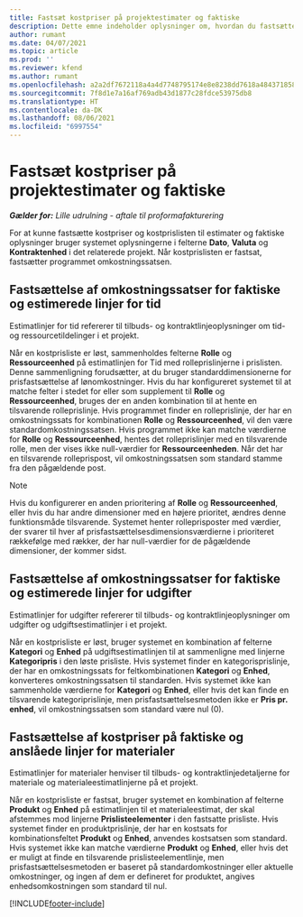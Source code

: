 ```yaml
---
title: Fastsæt kostpriser på projektestimater og faktiske
description: Dette emne indeholder oplysninger om, hvordan du fastsætter kostpriser på projektestimater og faktiske værdier.
author: rumant
ms.date: 04/07/2021
ms.topic: article
ms.prod: ''
ms.reviewer: kfend
ms.author: rumant
ms.openlocfilehash: a2a2df7672118a4a4d7748795174e8e8238dd7618a48437185879e06a253a381
ms.sourcegitcommit: 7f8d1e7a16af769adb43d1877c28fdce53975db8
ms.translationtype: HT
ms.contentlocale: da-DK
ms.lasthandoff: 08/06/2021
ms.locfileid: "6997554"
---
```

# <a name="resolve-cost-prices-on-project-estimates-and-actuals"></a>Fastsæt kostpriser på projektestimater og faktiske 

_**Gælder for:** Lille udrulning - aftale til proformafakturering_

For at kunne fastsætte kostpriser og kostprislisten til estimater og faktiske oplysninger bruger systemet oplysningerne i felterne **Dato**, **Valuta** og **Kontraktenhed** i det relaterede projekt. Når kostprislisten er fastsat, fastsætter programmet omkostningssatsen.

## <a name="resolving-cost-rates-on-actual-and-estimate-lines-for-time"></a>Fastsættelse af omkostningssatser for faktiske og estimerede linjer for tid

Estimatlinjer for tid refererer til tilbuds- og kontraktlinjeoplysninger om tid- og ressourcetildelinger i et projekt.

Når en kostprisliste er løst, sammenholdes felterne **Rolle** og **Ressourceenhed** på estimatlinjen for Tid med rolleprislinjerne i prislisten. Denne sammenligning forudsætter, at du bruger standarddimensionerne for prisfastsættelse af lønomkostninger. Hvis du har konfigureret systemet til at matche felter i stedet for eller som supplement til **Rolle** og **Ressourceenhed**, bruges der en anden kombination til at hente en tilsvarende rolleprislinje. Hvis programmet finder en rolleprislinje, der har en omkostningssats for kombinationen **Rolle** og **Ressourceenhed**, vil den være standardomkostningssatsen. Hvis programmet ikke kan matche værdierne for **Rolle** og **Ressourceenhed**, hentes det rolleprislinjer med en tilsvarende rolle, men der vises ikke null-værdier for **Ressourceenheden**. Når det har en tilsvarende rolleprispost, vil omkostningssatsen som standard stamme fra den pågældende post. 

> [!NOTE]
> Hvis du konfigurerer en anden prioritering af **Rolle** og **Ressourceenhed**, eller hvis du har andre dimensioner med en højere prioritet, ændres denne funktionsmåde tilsvarende. Systemet henter rolleprisposter med værdier, der svarer til hver af prisfastsættelsesdimensionsværdierne i prioriteret rækkefølge med rækker, der har null-værdier for de pågældende dimensioner, der kommer sidst.

## <a name="resolving-cost-rates-on-actual-and-estimate-lines-for-expense"></a>Fastsættelse af omkostningssatser for faktiske og estimerede linjer for udgifter

Estimatlinjer for udgifter refererer til tilbuds- og kontraktlinjeoplysninger om udgifter og udgiftsestimatlinjer i et projekt.

Når en kostprisliste er løst, bruger systemet en kombination af felterne **Kategori** og **Enhed** på udgiftsestimatlinjen til at sammenligne med linjerne **Kategoripris** i den løste prisliste. Hvis systemet finder en kategorisprislinje, der har en omkostningssats for feltkombinationen **Kategori** og **Enhed**, konverteres omkostningssatsen til standarden. Hvis systemet ikke kan sammenholde værdierne for **Kategori** og **Enhed**, eller hvis det kan finde en tilsvarende kategoriprislinje, men prisfastsættelsesmetoden ikke er **Pris pr. enhed**, vil omkostningssatsen som standard være nul (0).

## <a name="resolving-cost-rates-on-actual-and-estimate-lines-for-material"></a>Fastsættelse af kostpriser på faktiske og anslåede linjer for materialer

Estimatlinjer for materialer henviser til tilbuds- og kontraktlinjedetaljerne for materiale og materialeestimatlinjerne på et projekt.

Når en kostprisliste er fastsat, bruger systemet en kombination af felterne **Produkt** og **Enhed** på estimatlinjen til et materialeestimat, der skal afstemmes mod linjerne **Prislisteelementer** i den fastsatte prisliste. Hvis systemet finder en produktprislinje, der har en kostsats for kombinationsfeltet **Produkt** og **Enhed**, anvendes kostsatsen som standard. Hvis systemet ikke kan matche værdierne **Produkt** og **Enhed**, eller hvis det er muligt at finde en tilsvarende prislisteelementlinje, men prisfastsættelsesmetoden er baseret på standardomkostninger eller aktuelle omkostninger, og ingen af dem er defineret for produktet, angives enhedsomkostningen som standard til nul.


[!INCLUDE[footer-include](../../includes/footer-banner.md)]
